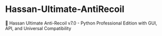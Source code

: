 # Hassan-Ultimate-AntiRecoil
🎯 Hassan Ultimate Anti-Recoil v7.0 - Python Professional Edition with GUI, API, and Universal Compatibility
